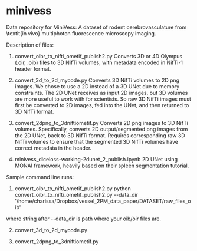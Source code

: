 # minivess

Data repository for MiniVess: A dataset of rodent cerebrovasculature from \textit{in vivo} multiphoton fluorescence microscopy imaging.

Description of files:
1. convert_oibr_to_nifti_ometif_publish2.py
Converts 3D or 4D Olympus (.oir, .oib) files to 3D NifTi volumes, with metadata encoded in NifTi-1 header format.

2. convert_3d_to_2d_mycode.py
Converts 3D NifTi volumes to 2D png images.
We chose to use a 2D instead of a 3D UNet due to memory constraints. 
The 2D UNet receives as input 2D images, but 3D volumes are more useful to work with for scientists.
So raw 3D NifTi images must first be converted to 2D images, fed into the UNet, and then returned to 3D NifTi format.

3. convert_2dpng_to_3dniftiometif.py
Converts 2D png images to 3D NifTi volumes. 
Specifically, converts 2D output/segmented png images from the 2D UNet, back to 3D NifTi format. 
Requires corresponding raw 3D NifTi volumes to ensure that the segmented 3D NifTi volumes have correct metadata in the header.

4. minivess_diceloss-working-2dunet_2_publish.ipynb
2D UNet using MONAI framework, heavily based on their spleen segmentation tutorial.

Sample command line runs:

1. convert_oibr_to_nifti_ometif_publish2.py
python convert_oibr_to_nifti_ometif_publish2.py --data_dir '/home/charissa/Dropbox/vessel_2PM_data_paper/DATASET/raw_files_oib'

where string after --data_dir is path where your oib/oir files are.

2. convert_3d_to_2d_mycode.py

3. convert_2dpng_to_3dniftiometif.py
